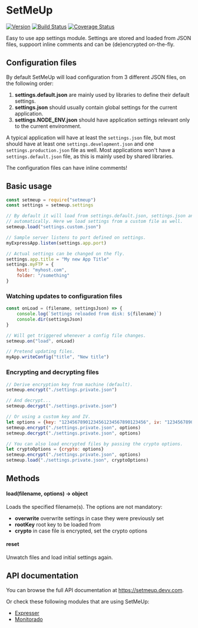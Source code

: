 # SetMeUp

[![Version](https://img.shields.io/npm/v/setmeup.svg)](https://npmjs.com/package/setmeup)
[![Build Status](https://img.shields.io/travis/igoramadas/setmeup.svg)](https://travis-ci.org/igoramadas/setmeup)
[![Coverage Status](https://img.shields.io/coveralls/igoramadas/setmeup.svg)](https://coveralls.io/github/igoramadas/setmeup?branch=master)

Easy to use app settings module. Settings are stored and loaded from JSON files,
suppoort inline comments and can be (de)encrypted on-the-fly.

## Configuration files

By default SetMeUp will load configuration from 3 different JSON files, on the following order:

1. **settings.default.json** are mainly used by libraries to define their default settings.
2. **settings.json** should usually contain global settings for the current application.
3. **settings.NODE_ENV.json** should have application settings relevant only to the current environment.

A typical application will have at least the `settings.json` file, but most should have at least one
`settings.development.json` and one `settings.production.json` file as well. Most applications
won't have a `settings.default.json` file, as this is mainly used by shared libraries.

The configuration files can have inline comments!

## Basic usage

```javascript
const setmeup = require("setmeup")
const settings = setmeup.settings

// By default it will load from settings.default.json, settings.json and settings.NODE_ENV.json
// automatically. Here we load settings from a custom file as well.
setmeup.load("settings.custom.json")

// Sample server listens to port defined on settings.
myExpressApp.listen(settings.app.port)

// Actual settings can be changed on the fly.
settings.app.title = "My new App Title"
settings.myFTP = {
    host: "myhost.com",
    folder: "/something"
}
```

### Watching updates to configuration files

```javascript
const onLoad = (filename, settingsJson) => {
    console.log(`Settings reloaded from disk: ${filename}`)
    console.dir(settingsJson)
}

// Will get triggered whenever a config file changes.
setmeup.on("load", onLoad)

// Pretend updating files.
myApp.writeConfig("title", "New title")
```

### Encrypting and decrypting files

```javascript
// Derive encryption key from machine (default).
setmeup.encrypt("./settings.private.json")

// And decrypt...
setmeup.decrypt("./settings.private.json")

// Or using a custom key and IV.
let options = {key: "12345678901234561234567890123456", iv: "1234567890987654"}
setmeup.encrypt("./settings.private.json", options)
setmeup.decrypt("./settings.private.json", options)

// You can also load encrypted files by passing the crypto options.
let cryptoOptions = {crypto: options}
setmeup.encrypt("./settings.private.json", options)
setmeup.load("./settings.private.json", cryptoOptions)
```

## Methods

#### load(filename, options) -> object

Loads the specified filename(s). The options are not mandatory:

* **overwrite** overwrite settings in case they were previously set
* **rootKey** root key to be loaded from
* **crypto** in case file is encrypted, set the crypto options

#### reset

Unwatch files and load initial settings again.

## API documentation

You can browse the full API documentation at https://setmeup.devv.com.

Or check these following modules that are using SetMeUp:

* [Expresser](https://github.com/igoramadas/expresser)
* [Monitorado](https://github.com/igoramadas/monitorado)
